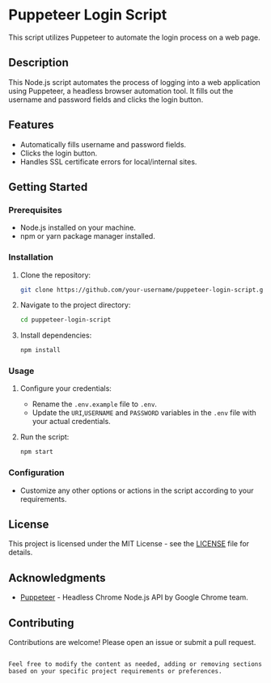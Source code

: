 # Puppeteer Login Script

This script utilizes Puppeteer to automate the login process on a web page.

## Description

This Node.js script automates the process of logging into a web application using Puppeteer, a headless browser automation tool. It fills out the username and password fields and clicks the login button.

## Features

- Automatically fills username and password fields.
- Clicks the login button.
- Handles SSL certificate errors for local/internal sites.

## Getting Started

### Prerequisites

- Node.js installed on your machine.
- npm or yarn package manager installed.

### Installation

1. Clone the repository:

   ```bash
   git clone https://github.com/your-username/puppeteer-login-script.git
   ```

2. Navigate to the project directory:

   ```bash
   cd puppeteer-login-script
   ```

3. Install dependencies:

   ```bash
   npm install
   ```

### Usage

1. Configure your credentials:

   - Rename the `.env.example` file to `.env`.
   - Update the `URI`,`USERNAME` and `PASSWORD` variables in the `.env` file with your actual credentials.

2. Run the script:

   ```bash
   npm start
   ```

### Configuration

- Customize any other options or actions in the script according to your requirements.

## License

This project is licensed under the MIT License - see the [LICENSE](LICENSE) file for details.

## Acknowledgments

- [Puppeteer](https://github.com/puppeteer/puppeteer) - Headless Chrome Node.js API by Google Chrome team.

## Contributing

Contributions are welcome! Please open an issue or submit a pull request.

```

Feel free to modify the content as needed, adding or removing sections based on your specific project requirements or preferences.